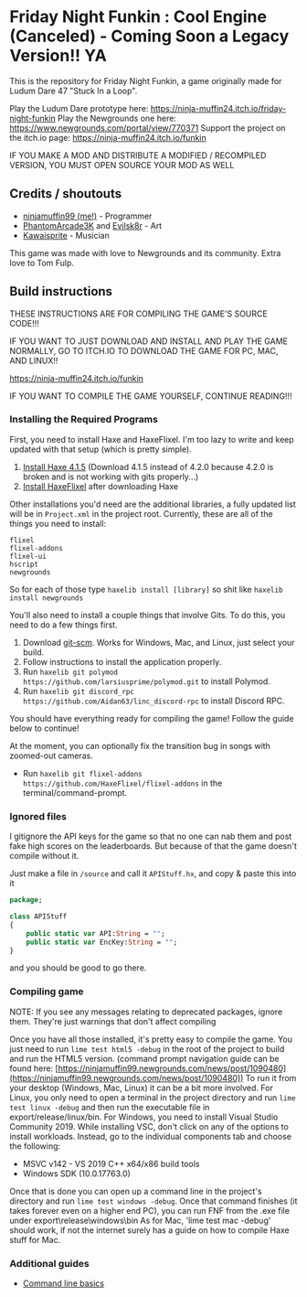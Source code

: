 

# Friday Night Funkin : Cool Engine (Canceled) - **Coming Soon a Legacy Version!! YA**

This is the repository for Friday Night Funkin, a game originally made for Ludum Dare 47 "Stuck In a Loop".

Play the Ludum Dare prototype here: https://ninja-muffin24.itch.io/friday-night-funkin
Play the Newgrounds one here: https://www.newgrounds.com/portal/view/770371
Support the project on the itch.io page: https://ninja-muffin24.itch.io/funkin

IF YOU MAKE A MOD AND DISTRIBUTE A MODIFIED / RECOMPILED VERSION, YOU MUST OPEN SOURCE YOUR MOD AS WELL

## Credits / shoutouts

- [ninjamuffin99 (me!)](https://twitter.com/ninja_muffin99) - Programmer
- [PhantomArcade3K](https://twitter.com/phantomarcade3k) and [Evilsk8r](https://twitter.com/evilsk8r) - Art
- [Kawaisprite](https://twitter.com/kawaisprite) - Musician

This game was made with love to Newgrounds and its community. Extra love to Tom Fulp.

## Build instructions

THESE INSTRUCTIONS ARE FOR COMPILING THE GAME'S SOURCE CODE!!!

IF YOU WANT TO JUST DOWNLOAD AND INSTALL AND PLAY THE GAME NORMALLY, GO TO ITCH.IO TO DOWNLOAD THE GAME FOR PC, MAC, AND LINUX!!

https://ninja-muffin24.itch.io/funkin

IF YOU WANT TO COMPILE THE GAME YOURSELF, CONTINUE READING!!!

### Installing the Required Programs

First, you need to install Haxe and HaxeFlixel. I'm too lazy to write and keep updated with that setup (which is pretty simple). 
1. [Install Haxe 4.1.5](https://haxe.org/download/version/4.1.5/) (Download 4.1.5 instead of 4.2.0 because 4.2.0 is broken and is not working with gits properly...)
2. [Install HaxeFlixel](https://haxeflixel.com/documentation/install-haxeflixel/) after downloading Haxe

Other installations you'd need are the additional libraries, a fully updated list will be in `Project.xml` in the project root. Currently, these are all of the things you need to install:
```
flixel
flixel-addons
flixel-ui
hscript
newgrounds
```
So for each of those type `haxelib install [library]` so shit like `haxelib install newgrounds`

You'll also need to install a couple things that involve Gits. To do this, you need to do a few things first.
1. Download [git-scm](https://git-scm.com/downloads). Works for Windows, Mac, and Linux, just select your build.
2. Follow instructions to install the application properly.
3. Run `haxelib git polymod https://github.com/larsiusprime/polymod.git` to install Polymod.
4. Run `haxelib git discord_rpc https://github.com/Aidan63/linc_discord-rpc` to install Discord RPC.

You should have everything ready for compiling the game! Follow the guide below to continue!

At the moment, you can optionally fix the transition bug in songs with zoomed-out cameras.
- Run `haxelib git flixel-addons https://github.com/HaxeFlixel/flixel-addons` in the terminal/command-prompt.

### Ignored files

I gitignore the API keys for the game so that no one can nab them and post fake high scores on the leaderboards. But because of that the game
doesn't compile without it.

Just make a file in `/source` and call it `APIStuff.hx`, and copy & paste this into it

```haxe
package;

class APIStuff
{
	public static var API:String = "";
	public static var EncKey:String = "";
}

```

and you should be good to go there.

### Compiling game
NOTE: If you see any messages relating to deprecated packages, ignore them. They're just warnings that don't affect compiling

Once you have all those installed, it's pretty easy to compile the game. You just need to run `lime test html5 -debug` in the root of the project to build and run the HTML5 version. (command prompt navigation guide can be found here: [https://ninjamuffin99.newgrounds.com/news/post/1090480](https://ninjamuffin99.newgrounds.com/news/post/1090480))
To run it from your desktop (Windows, Mac, Linux) it can be a bit more involved. For Linux, you only need to open a terminal in the project directory and run `lime test linux -debug` and then run the executable file in export/release/linux/bin. For Windows, you need to install Visual Studio Community 2019. While installing VSC, don't click on any of the options to install workloads. Instead, go to the individual components tab and choose the following:
* MSVC v142 - VS 2019 C++ x64/x86 build tools
* Windows SDK (10.0.17763.0)

Once that is done you can open up a command line in the project's directory and run `lime test windows -debug`. Once that command finishes (it takes forever even on a higher end PC), you can run FNF from the .exe file under export\release\windows\bin
As for Mac, 'lime test mac -debug' should work, if not the internet surely has a guide on how to compile Haxe stuff for Mac.

### Additional guides

- [Command line basics](https://ninjamuffin99.newgrounds.com/news/post/1090480)
